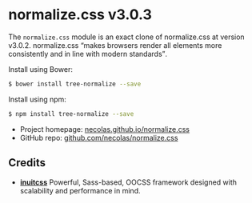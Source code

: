 # normalize.css v3.0.3

The `normalize.css` module is an exact clone of normalize.css at version v3.0.2.
normalize.css <q>makes browsers render all elements more consistently and in
line with modern standards</q>.

Install using Bower:

```sh
$ bower install tree-normalize --save
```

Install using npm:

```sh
$ npm install tree-normalize --save
```

* Project homepage: [necolas.github.io/normalize.css](http://necolas.github.io/normalize.css/)
* GitHub repo: [github.com/necolas/normalize.css](https://github.com/necolas/normalize.css/)

## Credits

* **[inuitcss](https://github.com/inuitcss)** Powerful, Sass-based, OOCSS
framework designed with scalability and performance in mind.
